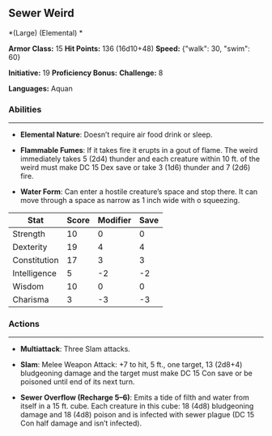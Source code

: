 ## Sewer Weird
*(Large) (Elemental) *

**Armor Class:** 15
**Hit Points:** 136 (16d10+48)
**Speed:** {"walk": 30, "swim": 60}

**Initiative:** 19
**Proficiency Bonus:**
**Challenge:** 8

**Languages:** Aquan

### Abilities
 --- 
- **Elemental Nature**: Doesn’t require air food drink or sleep.

- **Flammable Fumes**: If it takes fire it erupts in a gout of flame. The weird immediately takes 5 (2d4) thunder and each creature within 10 ft. of the weird must make DC 15 Dex save or take 3 (1d6) thunder and 7 (2d6) fire.

- **Water Form**: Can enter a hostile creature’s space and stop there. It can move through a space as narrow as 1 inch wide with o squeezing.



| Stat | Score | Modifier | Save |
| ---- | ---- | ---- | ---- |
| Strength | 10 | 0 | 0 |
| Dexterity | 19 | 4 | 4 |
| Constitution | 17 | 3 | 3 |
| Intelligence | 5 | -2 | -2 |
| Wisdom | 10 | 0 | 0 |
| Charisma | 3 | -3 | -3 |

### Actions
 --- 
- **Multiattack**: Three Slam attacks.

- **Slam**: Melee Weapon Attack: +7 to hit, 5 ft., one target, 13 (2d8+4) bludgeoning damage and the target must make DC 15 Con save or be poisoned until end of its next turn.

- **Sewer Overflow (Recharge 5–6)**: Emits a tide of filth and water from itself in a 15 ft. cube. Each creature in this cube: 18 (4d8) bludgeoning damage and 18 (4d8) poison and is infected with sewer plague (DC 15 Con half damage and isn’t infected).

